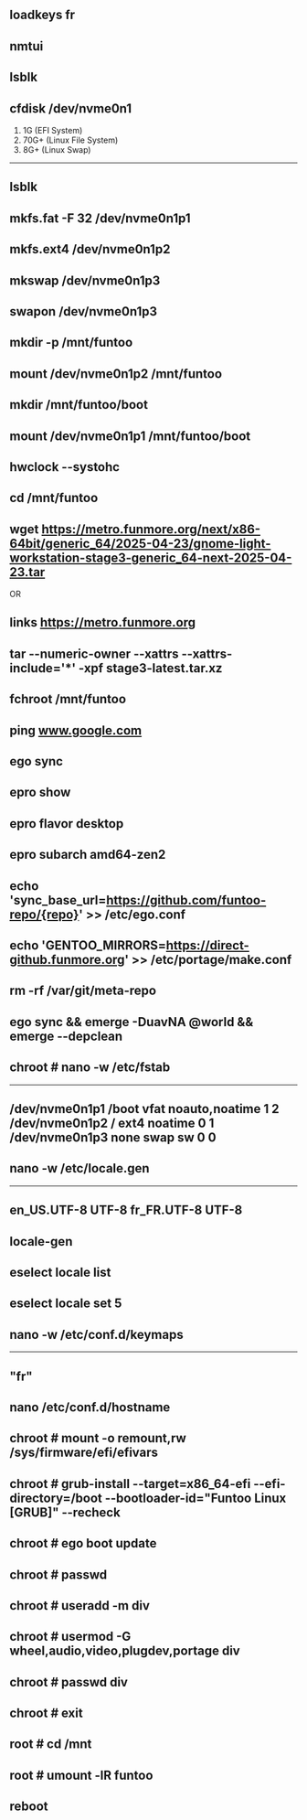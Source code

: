 ## loadkeys fr

## nmtui

## lsblk

cfdisk /dev/nvme0n1
-------------------------
1. 1G (EFI System)
2. 70G+ (Linux File System)
3. 8G+ (Linux Swap)
-------------------------

## lsblk

## mkfs.fat -F 32 /dev/nvme0n1p1
## mkfs.ext4 /dev/nvme0n1p2
## mkswap /dev/nvme0n1p3
## swapon /dev/nvme0n1p3

## mkdir -p /mnt/funtoo
## mount /dev/nvme0n1p2 /mnt/funtoo
## mkdir /mnt/funtoo/boot
## mount /dev/nvme0n1p1 /mnt/funtoo/boot

## hwclock --systohc

## cd /mnt/funtoo

## wget https://metro.funmore.org/next/x86-64bit/generic_64/2025-04-23/gnome-light-workstation-stage3-generic_64-next-2025-04-23.tar

OR

## links https://metro.funmore.org

## tar --numeric-owner --xattrs --xattrs-include='*' -xpf stage3-latest.tar.xz

## fchroot /mnt/funtoo

## ping www.google.com

## ego sync

## epro show
## epro flavor desktop
## epro subarch amd64-zen2

## echo 'sync_base_url=https://github.com/funtoo-repo/{repo}' >> /etc/ego.conf
## echo 'GENTOO_MIRRORS=https://direct-github.funmore.org' >> /etc/portage/make.conf
## rm -rf /var/git/meta-repo
## ego sync && emerge -DuavNA @world && emerge --depclean

## chroot # nano -w /etc/fstab

--------------------------------------------------------
/dev/nvme0n1p1     /boot     vfat  noauto,noatime   1 2
/dev/nvme0n1p2     /         ext4  noatime          0 1
/dev/nvme0n1p3     none      swap  sw               0 0
--------------------------------------------------------

## nano -w /etc/locale.gen

-----------------
en_US.UTF-8 UTF-8
fr_FR.UTF-8 UTF-8
-----------------

## locale-gen

## eselect locale list

## eselect locale set 5

## nano -w /etc/conf.d/keymaps

-----
"fr"
-----

## nano /etc/conf.d/hostname

## chroot # mount -o remount,rw /sys/firmware/efi/efivars
## chroot # grub-install --target=x86_64-efi --efi-directory=/boot --bootloader-id="Funtoo Linux [GRUB]" --recheck

## chroot # ego boot update

## chroot # passwd

## chroot # useradd -m div

## chroot # usermod -G wheel,audio,video,plugdev,portage div

## chroot # passwd div

## chroot # exit
## root # cd /mnt
## root # umount -lR funtoo
## reboot
